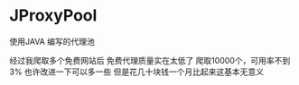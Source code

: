 # JProxyPool
使用JAVA 编写的代理池

经过我爬取多个免费网站后
免费代理质量实在太低了
爬取10000个，可用率不到3%
也许改进一下可以多一些
但是花几十块钱一个月比起来这基本无意义
